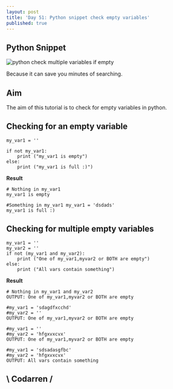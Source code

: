 ```yaml
---
layout: post
title: 'Day 51: Python snippet check empty variables'
published: true
---
```

## Python Snippet
![python check multiple variables if empty](https://github.com/codarrenvelvindron/codarrenvelvindron.github.io/raw/master/images/python_check_variable_empty.png)

Because it can save you minutes of searching.

## Aim
The aim of this tutorial is to check for empty variables in python.

## Checking for an empty variable
```
my_var1 = ''

if not my_var1:
    print ("my_var1 is empty")
else:
    print ("my_var1 is full :)")
```

**Result**
```
# Nothing in my_var1
my_var1 is empty

#Something in my_var1 my_var1 = 'dsdads'
my_var1 is full :)
```

## Checking for multiple empty variables
```
my_var1 = ''
my_var2 = ''
if not (my_var1 and my_var2):
    print ("One of my_var1,myvar2 or BOTH are empty")
else:
    print ("All vars contain something")
```

**Result**
```
# Nothing in my_var1 and my_var2
OUTPUT: One of my_var1,myvar2 or BOTH are empty

#my_var1 = 'sdagdfxcchd'
#my_var2 = ''
OUTPUT: One of my_var1,myvar2 or BOTH are empty

#my_var1 = ''
#my_var2 = 'hfgxvxcvx'
OUTPUT: One of my_var1,myvar2 or BOTH are empty

#my_var1 = 'sdsadasgfbc'
#my_var2 = 'hfgxvxcvx'
OUTPUT: All vars contain something
```

## \ Codarren /